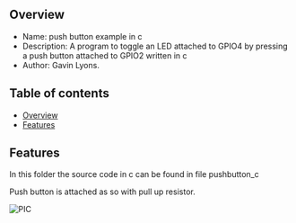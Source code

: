 
Overview
--------------------------------------------
* Name: push button example  in c
* Description: A program to toggle an LED attached to GPIO4
by pressing a push button attached to GPIO2 written in c
* Author: Gavin Lyons.

Table of contents
---------------------------

  * [Overview](#overview)
  * [Features](#features)


Features
----------------------

In this folder the source code in c can be found in file pushbutton_c

Push button is attached as so with pull up resistor.

![PIC](https://github.com/gavinlyonsrepo/pic_12F675_projects/blob/master/images/pushbutton.jpg)


